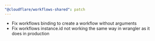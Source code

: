 ```yaml
---
"@cloudflare/workflows-shared": patch
---
```


- Fix workflows binding to create a workflow without arguments
- Fix workflows instance.id not working the same way in wrangler as it does in production
